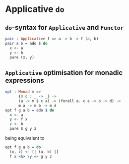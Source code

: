 <!-- idris
module README

import Syntax.Do.Applicative

%default total

%language ElabReflection
-->

# Applicative `do`

## `do`-syntax for `Applicative` and `Functor`

```idris
pair : Applicative f => a -> b -> f (a, b)
pair a b = ado $ do
  x <- a
  y <- b
  pure (x, y)
```

## `Applicative` optimisation for monadic expressions

```idris
opt : Monad m =>
      {0 c : _ -> _} ->
      (a -> m $ c a) -> (forall a. c a -> b -> d) ->
      m a -> m b -> m d
opt f g a b = ado $ do
  x <- a
  y <- f x
  z <- b
  pure $ g y z
```

being equivalent to

```idris
opt f g a b = do
  (x, z) <- [| (a, b) |]
  f x <&> \y => g y z
```
